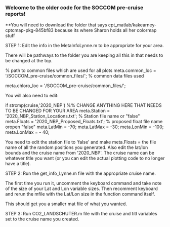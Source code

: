 ### Welcome to the older code for the SOCCOM pre-cruise reports! 

**You will need to download the folder that says cpt_matlab/kakearney-cptcmap-pkg-845bf83 because its where Sharon holds all her colormap stuff
 
STEP 1: Edit the info in the MetaInfoLynne.m to be appropriate for your area. 

There will be pathways to the folder you are keeping all this in that needs to be changed at the top. 

% path to common files which are used for all plots
meta.common_loc = '/SOCCOM_pre-cruise/common_files/'; % common data files used

meta.chloro_loc = '/SOCCOM_pre-cruise/common_files/';

You will also need to edit:

if strcmp(cruise,'2020_NBP') %% CHANGE ANYTHING HERE THAT NEEDS TO BE CHANGED FOR YOUR AREA
    meta.Station = '2020_NBP_Station_Locations.txt';   % Station file name or "false"
    meta.Floats = '2020_NBP_Proposed_Floats.txt';      % proposed float file name oropen "false"
    meta.LatMin = -70; meta.LatMax = -30; meta.LonMin = -100; meta.LonMax = - 40; 
    
You need to edit the station file to 'false' and make meta.Floats = the file name of all the random positions you generated. Also edit the lat/lon bounds and the cruise name from '2020_NBP'. The cruise name can be whatever title you want (or you can edit the actual plotting code to no longer have a title).

STEP 2: Run the get_info_Lynne.m file with the appropriate cruise name. 

The first time you run it, uncomment the keyboard command and take note of the size of your Lat and Lon variable sizes. Then recomment keyboard and rerun the mfile with the Lat/Lon size in the function command itself. 

This should get you a smaller mat file of what you wanted. 

STEP 3: Run CO2_LANDSCHUTER.m file with the cruise and titl variables set to the cruise name you created.   
